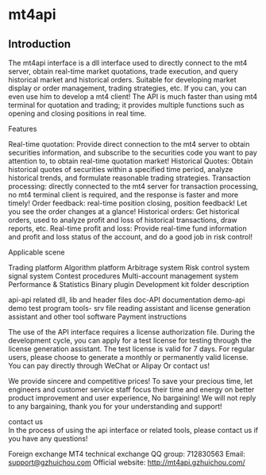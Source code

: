 # mt4api

## Introduction

The mt4api interface is a dll interface used to directly connect to the mt4 server, obtain real-time market quotations, trade execution, and query historical market and historical orders.
Suitable for developing market display or order management, trading strategies, etc. If you can, you can even use him to develop a mt4 client!
The API is much faster than using mt4 terminal for quotation and trading; it provides multiple functions such as opening and closing positions in real time.

Features

Real-time quotation: Provide direct connection to the mt4 server to obtain securities information, and subscribe to the securities code you want to pay attention to, to obtain real-time quotation market!
Historical Quotes: Obtain historical quotes of securities within a specified time period, analyze historical trends, and formulate reasonable trading strategies.
Transaction processing: directly connected to the mt4 server for transaction processing, no mt4 terminal client is required, and the response is faster and more timely!
Order feedback: real-time position closing, position feedback! Let you see the order changes at a glance!
Historical orders: Get historical orders, used to analyze profit and loss of historical transactions, draw reports, etc.
Real-time profit and loss: Provide real-time fund information and profit and loss status of the account, and do a good job in risk control!

Applicable scene

Trading platform
Algorithm platform
Arbitrage system
Risk control system
	signal system
Contest procedures
Multi-account management system
Performance & Statistics
Binary plugin
Development kit folder description

api-api related dll, lib and header files
doc-API documentation
demo-api demo test program
tools- srv file reading assistant and license generation assistant and other tool software
Payment instructions

The use of the API interface requires a license authorization file. During the development cycle, you can apply for a test license for testing through the license generation assistant.
The test license is valid for 7 days. For regular users, please choose to generate a monthly or permanently valid license. You can pay directly through WeChat or Alipay
Or contact us!

We provide sincere and competitive prices! To save your precious time, let engineers and customer service staff focus their time and energy on better product improvement and user experience,
No bargaining! We will not reply to any bargaining, thank you for your understanding and support!

contact us	
In the process of using the api interface or related tools, please contact us if you have any questions!

Foreign exchange MT4 technical exchange QQ group: 712830563
Email: support@gzhuichou.com
Official website: http://mt4api.gzhuichou.com/
	
